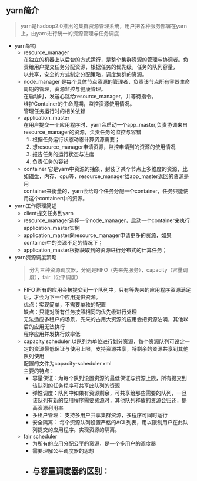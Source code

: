 ## yarn简介
> yarn是hadoop2.0推出的集群资源管理系统，用户把各种服务部署在yarn上，由yarn进行统一的资源管理与任务调度  

- yarn架构
  - resource_manager  
    在独立的机器上以后台的方式运行，是整个集群资源的管理与协调者。负责给用户提交任务分配资源，根据任务的优先级，任务的队列容量，  
    以共享，安全的方式制定分配策略，调度集群的资源。
  - node_manager
    是每个具体节点资源的管理者，负责该节点所有容器生命周期的管理，资源监控与健康管理。  
    在启动时，发送心跳给resource_manager，并等待指令。  
    维护Container的生命周期，监控资源使用情况。  
    管理任务运行时的相关依赖  
  - application_master  
    在用户提交一个应用程序时，yarn会启动一个app_master,负责协调来自resource_manager的资源，负责任务的监控与容错  
    1. 根据任务运行状态动态计算资源需要；  
    2. 想resource_manager申请资源，监控申请到的资源的使用情况  
    3. 报告任务的运行状态与进度  
    4. 负责任务的容错  
  - container
    它是yarn中资源的抽象，封装了某个节点上多维度的资源，比如磁盘，内存，cpu等，resource_manager给app_master返回的资源是用  
    container来衡量的，yarn会给每个任务分配一个container，任务只能使用这个container中的资源。  
- yarn工作原理简述 
  - client提交任务到yarn  
  - resource_manager选择一个node_manager，启动一个container来执行application_master实例  
  - application_master向resource_manager申请更多的资源，如果container中的资源不足的情况下；  
  - application_master根据获取到的资源进行分布式的计算任务；  
- yarn资源调度策略
  > 分为三种资源调度器，分别是FIFO（先来先服务），capacity（容量调度），fair（公平调度）  
  - FIFO
    所有的应用会被提交到一个队列中，只有等先来的应用程序资源满足后，才会为下一个应用提供资源。  
    优点：实现简单，不需要单独的配置  
    缺点：只能对所有任务按照相同的优先级进行处理  
         无法适应多租户的场景，先来的占用大资源的应用会把资源沾满，其他以后的应用无法执行  
         程序应用并发执行效率低  
  - capacity scheduler 
    以队列为单位进行划分资源，每个资源队列可设定一定的资源最低保证与使用上限，支持资源共享，将剩余的资源共享到其他队列使用  
    配置的文件为capacity-scheduler.xml  
    主要的特点：  
    - 容量保证：为每个队列设置资源的最低保证与资源上限，所有提交到该队列的任务程序可共享此队列的资源  
    - 弹性调度：队列中如果有资源剩余，可共享给那些需要的队列，一旦该队列有新的应用程序需要资源时，其他队列释放的资源会归还，提高资源利用率  
    - 多租户管理： 支持多用户共享集群资源，多程序可同时运行  
    - 安全隔离： 每个资源队列设置严格的ACL列表，用以限制用户在此队列提交的应用程序。实现资源的隔离。  
  - fair scheduler  
    - 为所有的应用分配公平的资源，是一个多用户的调度器  
    - 需要理解公平调度器的思想
    - 与容量调度器的区别：  
      - 